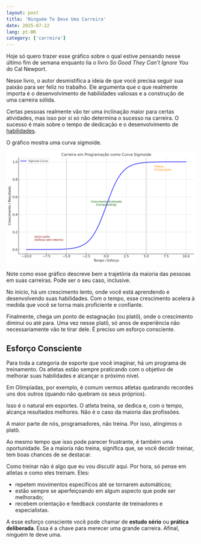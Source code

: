 ```yaml
---
layout: post
title: 'Ninguém Te Deve Uma Carreira'
date: 2025-07-22
lang: pt-BR
category: ['carreira']
---
```


Hoje só quero trazer esse gráfico sobre o qual estive pensando nesse último fim de semana enquanto lia o livro _So Good They Can’t Ignore You_ do Cal Newport.

Nesse livro, o autor desmistifica a ideia de que você precisa seguir sua paixão para ser feliz no trabalho. Ele argumenta que o que realmente importa é o desenvolvimento de habilidades valiosas e a construção de uma carreira sólida.

Certas pessoas realmente vão ter uma inclinação maior para certas atividades, mas isso por si só não determina o sucesso na carreira. O sucesso é mais sobre o tempo de dedicação e o desenvolvimento de [habilidades][].

O gráfico mostra uma curva sigmoide.

![gráfico da curva sigmoid mostrando as fases: início lento, crescimento acelerado e estagnação](/assets/images/sigmoid.png)

Note como esse gráfico descreve bem a trajetória da maioria das pessoas em suas carreiras. Pode ser o seu caso, inclusive.

No início, há um crescimento lento, onde você está aprendendo e desenvolvendo suas habilidades. Com o tempo, esse crescimento acelera à medida que você se torna mais proficiente e confiante.

Finalmente, chega um ponto de estagnação (ou platô), onde o crescimento diminui ou até para. Uma vez nesse platô, só anos de experiência não necessariamente vão te tirar dele. É preciso um esforço consciente.

## Esforço Consciente

Para toda a categoria de esporte que você imaginar, há um programa de treinamento. Os atletas estão sempre praticando com o objetivo de melhorar suas habilidades e alcançar o próximo nível.

Em Olimpíadas, por exemplo, é comum vermos atletas quebrando recordes uns dos outros (quando não quebram os seus próprios).

Isso é o natural em esportes. O atleta treina, se dedica e, com o tempo, alcança resultados melhores. Não é o caso da maioria das profissões.

A maior parte de nós, programadores, não treina. Por isso, atingimos o platô.

Ao mesmo tempo que isso pode parecer frustrante, é também uma oportunidade. Se a maioria não treina, significa que, se você decidir treinar, tem boas chances de se destacar.

Como treinar não é algo que eu vou discutir aqui. Por hora, só pense em atletas e como eles treinam. Eles:

- repetem movimentos específicos até se tornarem automáticos;
- estão sempre se aperfeiçoando em algum aspecto que pode ser melhorado;
- recebem orientação e feedback constante de treinadores e especialistas.

A esse esforço consciente você pode chamar de **estudo sério** ou **prática deliberada**. Essa é a chave para merecer uma grande carreira. Afinal, ninguém te deve uma.

[habilidades]: https://web.mit.edu/6.969/www/readings/expertise.pdf
